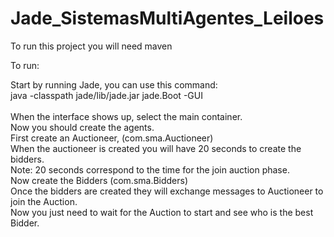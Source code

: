 # Jade_SistemasMultiAgentes_Leiloes

To run this project you will need maven

To run:

Start by running Jade, you can use this command:</br>
java -classpath jade/lib/jade.jar jade.Boot -GUI</br>
</br>
When the interface shows up, select the main container.</br>
Now you should create the agents.</br>
First create an Auctioneer, (com.sma.Auctioneer)</br>
When the auctioneer is created you will have 20 seconds to create the bidders.</br>
Note: 20 seconds correspond to the time for the join auction phase.</br>
Now create the Bidders (com.sma.Bidders)</br>
Once the bidders are created they will exchange messages to Auctioneer to join the Auction.</br>
Now you just need to wait for the Auction to start and see who is the best Bidder.</br>
